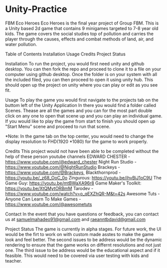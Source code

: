 # Unity-Practice
FBM Eco Heroes
Eco Heroes is the final year project of Group FBM. This is a Unity based 2d game that contains 9 minigames targeted to 7-8 year old kids.
The game covers the social studies top of pollution and carries the player through the causes, effects and combat methods of land, air, 
and water pollution.

Table of Contents
Installation
Usage
Credits
Project Status


Installation
To run the project, you would first need unity and github desktop. 
You can then fork the repo and proceed to clone it to a file on your computer using github desktop.
Once the folder is on your system with all the included filed, you can then proceed to open it using unity hub.
This should open up the project on unity where you can play or edit as you see fit.

Usage
To play the game you would first navigate to the projects tab on the buttom left of the Unity Application
In there you would find a folder called Scenes. Thease are all the games and you can for the most part double click on any one
to open that scene up and you can play an individual game. If you would like to play the game from start to finish you should open up  
"Start Menu" scene and proceed to run that scene.

*Note: In the game tab on the top center, you would need to change the display resolution to FHD(1920 *1080) for the game to work properly.


Credits
This project would not have been able to be completed without the help of these person youtube channels
EDWARD CHESTER - https://www.youtube.com/@edward_chester 
Night Run Studio - https://www.youtube.com/@NightRunStudio 
Brackeys - https://www.youtube.com/@Brackeys 
Blackthornprod - https://youtu.be/_z68_OoC_0o
Zingurous: https://youtu.be/ihvBiJ1oC9U
The Game Guy: https://youtu.be/mtBWaXA96r8
Game Maker's Toolkit: https://youtu.be/XtQMytORBmM
Tarodev - https://www.youtube.com/watch?v=o_qEXZhQR-M&t=42s
Awesome Tuts - Anyone Can Learn To Make Games - https://www.youtube.com/@awesometuts


Contact
In the event that you have questions or feedback, you can contact us at samuelmahadeo91@gmail.com and raeanntbdavid@gmail.com

Project Status
The game is currently in alpha stages. For future work, the UI would be the firt to work on with custom made asstes to make the game look and feel better. 
The second issues to be address would be the dynamic rendering to ensure that the game works on differnt resolutions and not just one.
The third issue to be address would be the educational aspect and if it feasible. This would need to be covered via user testing with kids and teacher.
